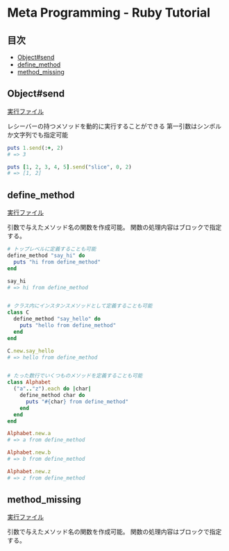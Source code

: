# Meta Programming - Ruby Tutorial

## 目次
- [Object#send](#Object#send)
- [define_method](#define_method)
- [method_missing](#method_missing)

## Object#send
<a href="./send.rb">実行ファイル</a>  

レシーバーの持つメソッドを動的に実行することができる
第一引数はシンボルか文字列でも指定可能

```ruby
puts 1.send(:+, 2)
# => 3

puts [1, 2, 3, 4, 5].send("slice", 0, 2)
# => [1, 2]
```


## define_method
<a href="./define_method.rb">実行ファイル</a>  

引数で与えたメソッド名の関数を作成可能。
関数の処理内容はブロックで指定する。

```ruby
# トップレベルに定義することも可能
define_method "say_hi" do
  puts "hi from define_method"
end

say_hi
# => hi from define_method


# クラス内にインスタンスメソッドとして定義することも可能
class C
  define_method "say_hello" do
    puts "hello from define_method"
  end
end

C.new.say_hello
# => hello from define_method


# たった数行でいくつものメソッドを定義することも可能
class Alphabet
  ("a".."z").each do |char|
    define_method char do
      puts "#{char} from define_method"
    end
  end
end

Alphabet.new.a
# => a from define_method

Alphabet.new.b
# => b from define_method

Alphabet.new.z
# => z from define_method
```

## method_missing

<a href="./method_missing.rb">実行ファイル</a>  

引数で与えたメソッド名の関数を作成可能。
関数の処理内容はブロックで指定する。

```ruby
```